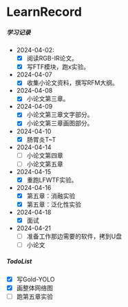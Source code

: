 # LearnRecord

##### 学习记录

- 2024-04-02:
	- [x] 阅读RGB-IR论文。
	- [x] 写FTF模块，跑x实验。
- 2024-04-07
	- [x] 收集小论文资料，撰写RFM大纲。
- 2024-04-08
    - [x] 小论文第三章。
- 2024-04-09
    - [x] 小论文第三章文字部分。
    - [x] 小论文第三章画图部分。
- 2024-04-10
    - [x] 肠胃炎T~T 
- 2024-04-14
    - [ ] 小论文第四章
    - [ ] 小论文第五章
- 2024-04-15
    - [x] 重跑LFWTF实验。
- 2024-04-16
    - [x] 第五章：消融实验
    - [x] 第五章：泛化性实验
- 2024-04-18
    - [x] 面试
- 2024-04-21
    - [ ] 准备工作那边需要的软件，拷到U盘
    - [ ] 小论文
##### TodoList

- [x] 写Gold-YOLO
- [x] 画整体网络图
- [ ] 跑第五章实验